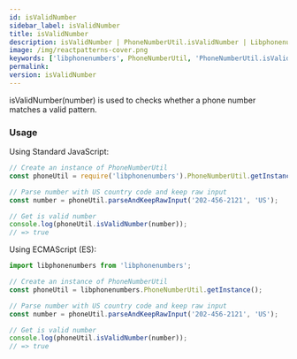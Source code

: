 ```yaml
---
id: isValidNumber
sidebar_label: isValidNumber
title: isValidNumber
description: isValidNumber | PhoneNumberUtil.isValidNumber | Libphonenumbers
image: /img/reactpatterns-cover.png
keywords: ['libphonenumbers', PhoneNumberUtil, 'PhoneNumberUtil.isValidNumber', 'isValidNumber']
permalink: 
version: isValidNumber
---
```


isValidNumber(number) is used to checks whether a phone number matches a valid pattern.

### Usage

Using Standard JavaScript:

```js
// Create an instance of PhoneNumberUtil
const phoneUtil = require('libphonenumbers').PhoneNumberUtil.getInstance();

// Parse number with US country code and keep raw input
const number = phoneUtil.parseAndKeepRawInput('202-456-2121', 'US');

// Get is valid number
console.log(phoneUtil.isValidNumber(number));
// => true
```

Using ECMAScript (ES):

```js
import libphonenumbers from 'libphonenumbers';

// Create an instance of PhoneNumberUtil
const phoneUtil = libphonenumbers.PhoneNumberUtil.getInstance();

// Parse number with US country code and keep raw input
const number = phoneUtil.parseAndKeepRawInput('202-456-2121', 'US');

// Get is valid number
console.log(phoneUtil.isValidNumber(number));
// => true
```
